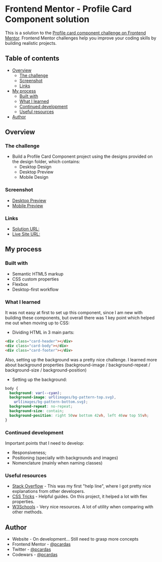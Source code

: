 # Frontend Mentor - Profile Card Component solution

This is a solution to the [Profile card component challenge on Frontend Mentor](https://www.frontendmentor.io/challenges/profile-card-component-cfArpWshJ).
Frontend Mentor challenges help you improve your coding skills by building realistic projects.

## Table of contents

- [Overview](#overview)
  - [The challenge](#the-challenge)
  - [Screenshot](#screenshot)
  - [Links](#links)
- [My process](#my-process)
  - [Built with](#built-with)
  - [What I learned](#what-i-learned)
  - [Continued development](#continued-development)
  - [Useful resources](#useful-resources)
- [Author](#author)

## Overview

### The challenge

- Build a Profile Card Component project using the designs provided on the design folder, which contains:
  - Desktop Design
  - Desktop Preview
  - Mobile Design

### Screenshot

- [Desktop Preview](my-solution/desktop-solution.png)
- [Mobile Preview](my-solution/mobile-solution.png)

### Links

- [Solution URL:](https://your-solution-url.com)
- [Live Site URL:](https://pcardas.github.io/frontendmentor-profile-card/)

## My process

### Built with

- Semantic HTML5 markup
- CSS custom properties
- Flexbox
- Desktop-first workflow

### What I learned

It was not easy at first to set up this component, since I am new with building these components, but overall there was 1 key point which helped me out when moving up to CSS:

- Dividing HTML in 3 main parts:

```html
<div class="card-header"></div>
<div class="card-body"></div>
<div class="card-footer"></div>
```

Also, setting up the background was a pretty nice challenge. I learned more about background properties (background-image / background-repeat / background-size / background-position)

- Setting up the background:

```css
body {
  background: var(--cyan);
  background-image: url(images/bg-pattern-top.svg),
    url(images/bg-pattern-bottom.svg);
  background-repeat: no-repeat;
  background-size: contain;
  background-position: right 50vw bottom 42vh, left 46vw top 55vh;
}
```

### Continued development

Important points that I need to develop:

- Responsiveness;
- Positioning (specially with backgrounds and images)
- Nomenclature (mainly when naming classes)

### Useful resources

- [Stack Overflow](https://stackoverflow.com/) - This was my first "help line", where I got pretty nice explanations from other developers.
- [CSS Tricks](https://css-tricks.com/) - Helpful guides. On this project, it helped a lot with flex properties.
- [W3Schools](https://www.w3schools.com/) - Very nice resources. A lot of utility when comparing with other methods.

## Author

- Website - On development... Still need to grasp more concepts
- Frontend Mentor - [@pcardas](https://www.frontendmentor.io/profile/pcardas)
- Twitter - [@pcardas](https://www.twitter.com/__pcardas__)
- Codewars - [@pcardas](https://www.codewars.com/users/__pcardas__)
